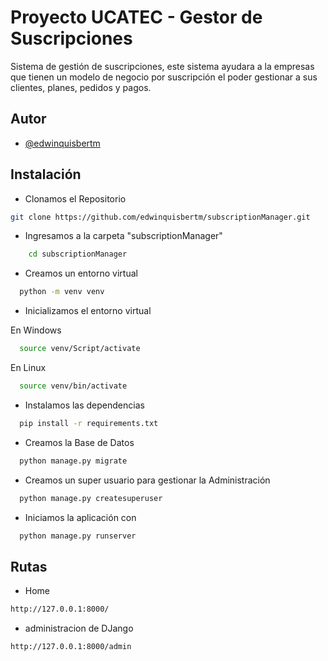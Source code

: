 # Proyecto UCATEC - Gestor de Suscripciones

Sistema de gestión de suscripciones, este sistema ayudara a la empresas que tienen un modelo de negocio por suscripción el poder gestionar a sus clientes, planes, pedidos y pagos.

## Autor

- [@edwinquisbertm](https://github.com/edwinquisbertm)

## Instalación

- Clonamos el Repositorio

```bash
git clone https://github.com/edwinquisbertm/subscriptionManager.git
```

- Ingresamos a la carpeta "subscriptionManager"

```bash
    cd subscriptionManager
```

- Creamos un entorno virtual

```bash
  python -m venv venv
```
- Inicializamos el entorno virtual

En Windows
```bash
  source venv/Script/activate
```
En Linux
```bash
  source venv/bin/activate
```

- Instalamos las dependencias

```bash
  pip install -r requirements.txt
```
- Creamos la Base de Datos

```bash
  python manage.py migrate
```

- Creamos un super usuario para gestionar la Administración

```bash
  python manage.py createsuperuser
```

- Iniciamos la aplicación con

```bash
  python manage.py runserver
```

## Rutas
- Home
```bash
http://127.0.0.1:8000/
```
- administracion de DJango
```bash
http://127.0.0.1:8000/admin
```